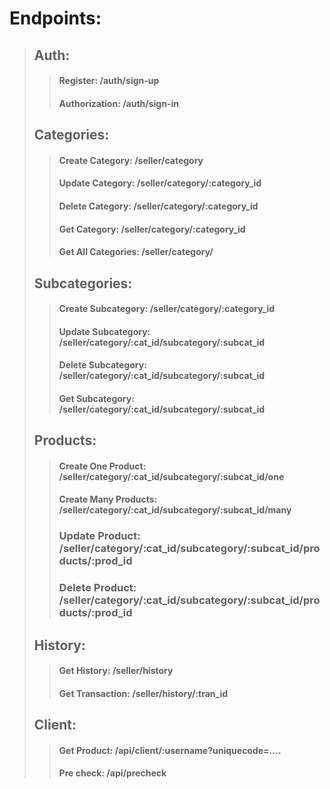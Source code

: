 # Endpoints:
> ## Auth:
> > #### Register: /auth/sign-up
> > #### Authorization: /auth/sign-in
> ## Categories:
> > #### Create Category: /seller/category
> > #### Update Category: /seller/category/:category_id
> > #### Delete Category: /seller/category/:category_id
> > #### Get Category: /seller/category/:category_id
> > #### Get All Categories: /seller/category/
> ## Subcategories:
> > #### Create Subcategory: /seller/category/:category_id
> > #### Update Subcategory: /seller/category/:cat_id/subcategory/:subcat_id
> > #### Delete Subcategory: /seller/category/:cat_id/subcategory/:subcat_id
> > #### Get Subcategory: /seller/category/:cat_id/subcategory/:subcat_id
> ## Products:
> > #### Create One Product: /seller/category/:cat_id/subcategory/:subcat_id/one
> > #### Create Many Products: /seller/category/:cat_id/subcategory/:subcat_id/many
> > ### Update Product: /seller/category/:cat_id/subcategory/:subcat_id/products/:prod_id
> > ### Delete Product: /seller/category/:cat_id/subcategory/:subcat_id/products/:prod_id
> ## History:
> > #### Get History: /seller/history
> > #### Get Transaction: /seller/history/:tran_id
> ## Client:
> > #### Get Product: /api/client/:username?uniquecode=....
> > #### Pre check: /api/precheck